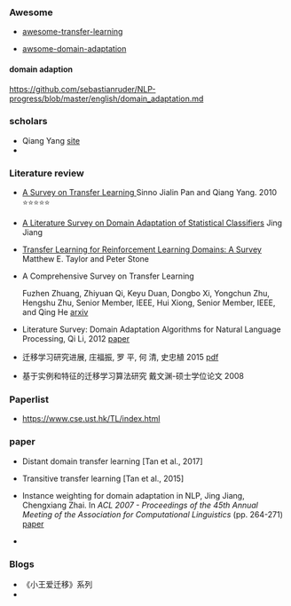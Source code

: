 ### Awesome

- [awesome-transfer-learning](https://github.com/artix41/awesome-transfer-learning)

- [awsome-domain-adaptation](https://github.com/zhaoxin94/awsome-domain-adaptation) 

  
  
  

#### domain adaption

https://github.com/sebastianruder/NLP-progress/blob/master/english/domain_adaptation.md



### scholars

- Qiang Yang [site](http://www.cse.ust.hk/~qyang/) 
- 



### Literature review

+ [A Survey on Transfer Learning ](http://www1.i2r.a-star.edu.sg/~jspan/publications/TLsurvey_0822.pdf)Sinno Jialin Pan and Qiang Yang. 2010 :star::star::star::star::star:

+ [A Literature Survey on Domain Adaptation of Statistical Classifiers](http://sifaka.cs.uiuc.edu/jiang4/domain_adaptation/survey/da_survey.pdf) Jing Jiang

+ [Transfer Learning for Reinforcement Learning Domains: A Survey](https://www.cse.ust.hk/TL/www.cs.lafayette.edu/~taylorm/Publications/JMLR09-taylor.ps) Matthew E. Taylor and Peter Stone

+ A Comprehensive Survey on Transfer Learning

  Fuzhen Zhuang, Zhiyuan Qi, Keyu Duan, Dongbo Xi, Yongchun Zhu, Hengshu Zhu, Senior Member, IEEE, Hui Xiong, Senior Member, IEEE, and Qing He [arxiv](https://arxiv.org/abs/1911.02685)

+ Literature Survey: Domain Adaptation Algorithms for Natural Language Processing, Qi Li, 2012 [paper](http://nlp.cs.rpi.edu/paper/qisurvey.pdf) 

+ 迁移学习研究进展, 庄福振, 罗 平, 何 清, 史忠植 2015 [pdf](<http://www.intsci.ac.cn/users/zhuangfuzhen/TL-Survey.pdf>) 

+ 基于实例和特征的迁移学习算法研究 戴文渊-硕士学位论文 2008 



### Paperlist

+ <https://www.cse.ust.hk/TL/index.html>

  

### paper

+ Distant domain transfer learning [Tan et al., 2017]

+ Transitive transfer learning [Tan et al., 2015]

+ Instance weighting for domain adaptation in NLP, Jing Jiang, Chengxiang Zhai. In *ACL 2007 - Proceedings of the 45th Annual Meeting of the Association for Computational Linguistics* (pp. 264-271) [paper](http://sifaka.cs.uiuc.edu/czhai/pub/acl07.pdf) 

+ 

  

### Blogs

+ 《小王爱迁移》系列
+ 

